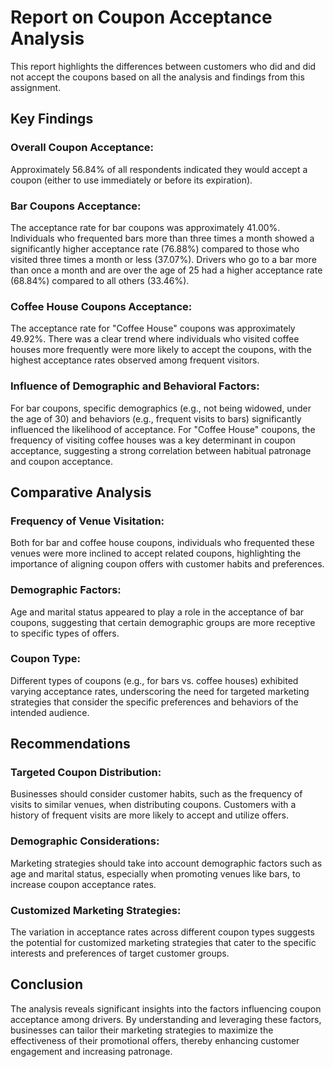# Report on Coupon Acceptance Analysis
This report highlights the differences between customers who did and did not accept the coupons based on all the analysis and findings from this assignment. 

## Key Findings

### Overall Coupon Acceptance:
Approximately 56.84% of all respondents indicated they would accept a coupon (either to use immediately or before its expiration).

### Bar Coupons Acceptance:
The acceptance rate for bar coupons was approximately 41.00%.
Individuals who frequented bars more than three times a month showed a significantly higher acceptance rate (76.88%) compared to those who visited three times a month or less (37.07%).
Drivers who go to a bar more than once a month and are over the age of 25 had a higher acceptance rate (68.84%) compared to all others (33.46%).

### Coffee House Coupons Acceptance:
The acceptance rate for "Coffee House" coupons was approximately 49.92%.
There was a clear trend where individuals who visited coffee houses more frequently were more likely to accept the coupons, with the highest acceptance rates observed among frequent visitors.

### Influence of Demographic and Behavioral Factors:
For bar coupons, specific demographics (e.g., not being widowed, under the age of 30) and behaviors (e.g., frequent visits to bars) significantly influenced the likelihood of acceptance.
For "Coffee House" coupons, the frequency of visiting coffee houses was a key determinant in coupon acceptance, suggesting a strong correlation between habitual patronage and coupon acceptance.



## Comparative Analysis

### Frequency of Venue Visitation: 
Both for bar and coffee house coupons, individuals who frequented these venues were more inclined to accept related coupons, highlighting the importance of aligning coupon offers with customer habits and preferences.

### Demographic Factors: 
Age and marital status appeared to play a role in the acceptance of bar coupons, suggesting that certain demographic groups are more receptive to specific types of offers.

### Coupon Type: 
Different types of coupons (e.g., for bars vs. coffee houses) exhibited varying acceptance rates, underscoring the need for targeted marketing strategies that consider the specific preferences and behaviors of the intended audience.



## Recommendations

### Targeted Coupon Distribution: 
Businesses should consider customer habits, such as the frequency of visits to similar venues, when distributing coupons. Customers with a history of frequent visits are more likely to accept and utilize offers.

### Demographic Considerations: 
Marketing strategies should take into account demographic factors such as age and marital status, especially when promoting venues like bars, to increase coupon acceptance rates.

### Customized Marketing Strategies: 
The variation in acceptance rates across different coupon types suggests the potential for customized marketing strategies that cater to the specific interests and preferences of target customer groups.



## Conclusion
The analysis reveals significant insights into the factors influencing coupon acceptance among drivers. By understanding and leveraging these factors, businesses can tailor their marketing strategies to maximize the effectiveness of their promotional offers, thereby enhancing customer engagement and increasing patronage.





